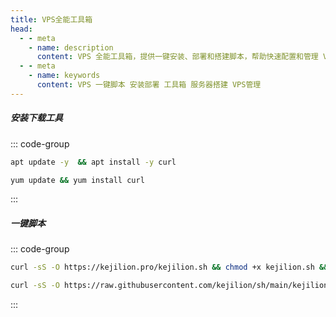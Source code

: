 ```yaml
---
title: VPS全能工具箱
head:
  - - meta
    - name: description
      content: VPS 全能工具箱，提供一键安装、部署和搭建脚本，帮助快速配置和管理 VPS 服务器。
  - - meta
    - name: keywords
      content: VPS 一键脚本 安装部署 工具箱 服务器搭建 VPS管理
---
```


##### 安装下载工具

::: code-group

```sh [Debian/Ubuntu]
apt update -y  && apt install -y curl
```

```sh [CentOS]
yum update && yum install curl
```

:::

##### 一键脚本

::: code-group

```sh [官网版]
curl -sS -O https://kejilion.pro/kejilion.sh && chmod +x kejilion.sh && ./kejilion.sh
```

```sh [GitHub版]
curl -sS -O https://raw.githubusercontent.com/kejilion/sh/main/kejilion.sh && chmod +x kejilion.sh && ./kejilion.sh
```

:::
